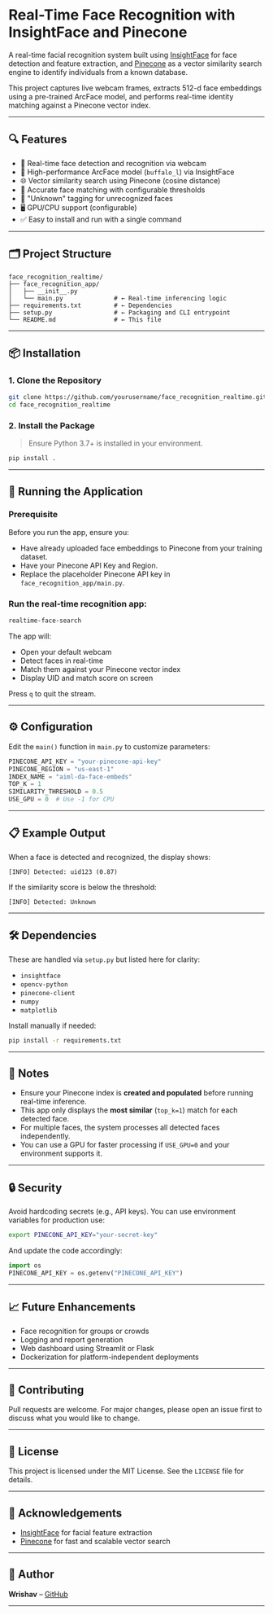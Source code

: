 
# Real-Time Face Recognition with InsightFace and Pinecone

A real-time facial recognition system built using [InsightFace](https://github.com/deepinsight/insightface) for face detection and feature extraction, and [Pinecone](https://www.pinecone.io/) as a vector similarity search engine to identify individuals from a known database.

This project captures live webcam frames, extracts 512-d face embeddings using a pre-trained ArcFace model, and performs real-time identity matching against a Pinecone vector index.

---

## 🔍 Features

- 📸 Real-time face detection and recognition via webcam
- 🤖 High-performance ArcFace model (`buffalo_l`) via InsightFace
- 🌐 Vector similarity search using Pinecone (cosine distance)
- 🎯 Accurate face matching with configurable thresholds
- 🚦 "Unknown" tagging for unrecognized faces
- 🖥️ GPU/CPU support (configurable)
- ✅ Easy to install and run with a single command

---

## 🗂️ Project Structure

```
face_recognition_realtime/
├── face_recognition_app/
│   ├── __init__.py
│   └── main.py              # ← Real-time inferencing logic
├── requirements.txt         # ← Dependencies
├── setup.py                 # ← Packaging and CLI entrypoint
└── README.md                # ← This file
```

---

## 📦 Installation

### 1. Clone the Repository

```bash
git clone https://github.com/yourusername/face_recognition_realtime.git
cd face_recognition_realtime
```

### 2. Install the Package

> Ensure Python 3.7+ is installed in your environment.

```bash
pip install .
```

---

## 🚀 Running the Application

### Prerequisite
Before you run the app, ensure you:
- Have already uploaded face embeddings to Pinecone from your training dataset.
- Have your Pinecone API Key and Region.
- Replace the placeholder Pinecone API key in `face_recognition_app/main.py`.

### Run the real-time recognition app:

```bash
realtime-face-search
```

The app will:
- Open your default webcam
- Detect faces in real-time
- Match them against your Pinecone vector index
- Display UID and match score on screen

Press `q` to quit the stream.

---

## ⚙️ Configuration

Edit the `main()` function in `main.py` to customize parameters:

```python
PINECONE_API_KEY = "your-pinecone-api-key"
PINECONE_REGION = "us-east-1"
INDEX_NAME = "aiml-da-face-embeds"
TOP_K = 1
SIMILARITY_THRESHOLD = 0.5
USE_GPU = 0  # Use -1 for CPU
```

---

## 📋 Example Output

When a face is detected and recognized, the display shows:

```
[INFO] Detected: uid123 (0.87)
```

If the similarity score is below the threshold:

```
[INFO] Detected: Unknown
```

---

## 🛠️ Dependencies

These are handled via `setup.py` but listed here for clarity:

- `insightface`
- `opencv-python`
- `pinecone-client`
- `numpy`
- `matplotlib`

Install manually if needed:

```bash
pip install -r requirements.txt
```

---

## 🧠 Notes

- Ensure your Pinecone index is **created and populated** before running real-time inference.
- This app only displays the **most similar** (`top_k=1`) match for each detected face.
- For multiple faces, the system processes all detected faces independently.
- You can use a GPU for faster processing if `USE_GPU=0` and your environment supports it.

---

## 🔒 Security

Avoid hardcoding secrets (e.g., API keys). You can use environment variables for production use:

```bash
export PINECONE_API_KEY="your-secret-key"
```

And update the code accordingly:

```python
import os
PINECONE_API_KEY = os.getenv("PINECONE_API_KEY")
```

---

## 📈 Future Enhancements

- Face recognition for groups or crowds
- Logging and report generation
- Web dashboard using Streamlit or Flask
- Dockerization for platform-independent deployments

---

## 🤝 Contributing

Pull requests are welcome. For major changes, please open an issue first to discuss what you would like to change.

---

## 📜 License

This project is licensed under the MIT License. See the `LICENSE` file for details.

---

## 🙌 Acknowledgements

- [InsightFace](https://github.com/deepinsight/insightface) for facial feature extraction
- [Pinecone](https://www.pinecone.io/) for fast and scalable vector search

---

## 👤 Author

**Wrishav** – [GitHub](https://github.com/yourusername)

---

